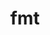 ---
title: "fmt"
layout: cache
categories: [package, develop-2023-05-21]
meta: {"versions": ["10.0.0", "9.1.0"], "compilers": ["gcc@=11.1.0", "gcc@=12.3.0"], "oss": ["amzn2", "ubuntu20.04"], "platforms": ["linux"], "targets": ["neoverse_v1", "x86_64_v3"], "stacks": ["aws-pcluster-neoverse_n1", "aws-pcluster-neoverse_v1", "e4s", "root"], "num_specs": 2, "num_specs_by_stack": {"aws-pcluster-neoverse_n1": 1, "root": 2, "aws-pcluster-neoverse_v1": 1, "e4s": 1}}
spec_details: [{"hash": "wkm3rwxgkmi6koc57yvdp67dmkvvrz3s", "compiler": "gcc@=12.3.0", "versions": ["9.1.0"], "os": "amzn2", "platform": "linux", "target": "neoverse_v1", "variants": ["build_system=cmake", "build_type=Release", "cxxstd=11", "generator=make", "~ipo", "patches=08fb707", "+pic", "~shared"], "stacks": ["aws-pcluster-neoverse_n1", "root", "aws-pcluster-neoverse_v1"], "size": "-", "tarball": "https://binaries.spack.io/releases/develop-2023-05-21/build_cache/linux-amzn2-neoverse_v1/gcc-12.3.0/fmt-9.1.0/linux-amzn2-neoverse_v1-gcc-12.3.0-fmt-9.1.0-wkm3rwxgkmi6koc57yvdp67dmkvvrz3s.spack"}, {"hash": "3uuqcwg2j2c3ivhha5ydjxcrqn4fs4jx", "compiler": "gcc@=11.1.0", "versions": ["10.0.0"], "os": "ubuntu20.04", "platform": "linux", "target": "x86_64_v3", "variants": ["build_system=cmake", "build_type=Release", "cxxstd=11", "generator=make", "~ipo", "+pic", "~shared"], "stacks": ["root", "e4s"], "size": "-", "tarball": "https://binaries.spack.io/releases/develop-2023-05-21/build_cache/linux-ubuntu20.04-x86_64_v3/gcc-11.1.0/fmt-10.0.0/linux-ubuntu20.04-x86_64_v3-gcc-11.1.0-fmt-10.0.0-3uuqcwg2j2c3ivhha5ydjxcrqn4fs4jx.spack"}]
---